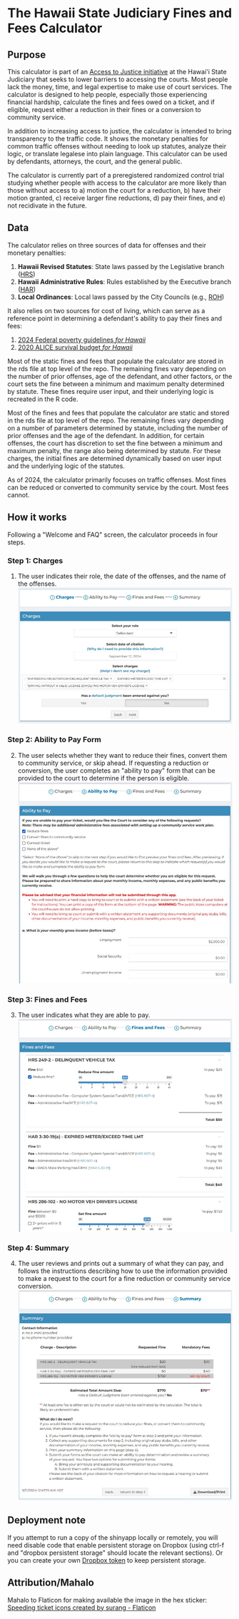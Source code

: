 # The Hawaii State Judiciary Fines and Fees Calculator

## Purpose

This calculator is part of an [Access to Justice initiative](https://www.courts.state.hi.us/services/access_to_justice_initiative_main_page) at the Hawai'i State Judiciary that seeks to lower barriers to accessing the courts. Most people lack the money, time, and legal expertise to make use of court services. The calculator is designed to help people, especially those experiencing financial hardship, calculate the fines and fees owed on a ticket, and if eligible, request either a reduction in their fines or a conversion to community service. 

In addition to increasing access to justice, the calculator is intended to bring transparency to the traffic code. It shows the monetary penalties for common traffic offenses without needing to look up statutes, analyze their logic, or translate legalese into plain language. This calculator can be used by defendants, attorneys, the court, and the general public. 

The calculator is currently part of a preregistered randomized control trial studying whether people with access to the calculator are more likely than those without access to a) motion the court for a reduction, b) have their motion granted, c) receive larger fine reductions, d) pay their fines, and e) not recidivate in the future.

 ## Data

The calculator relies on three sources of data for offenses and their monetary penalties:  
1. **Hawaii Revised Statutes**: State laws passed by the Legislative branch ([HRS](https://www.capitol.hawaii.gov/hrsall/))
2. **Hawaii Administrative Rules**: Rules established by the Executive branch ([HAR](https://ltgov.hawaii.gov/the-office/administrative-rules/))
3. **Local Ordinances**: Local laws passed by the City Councils (e.g., [ROH](https://www8.honolulu.gov/ocs/revised-ordinances-of-honolulu/))  

It also relies on two sources for cost of living, which can serve as a reference point in determining a defendant's ability to pay their fines and fees:
1. [2024 Federal poverty guidelines *for Hawaii*](https://aspe.hhs.gov/topics/poverty-economic-mobility/poverty-guidelines)
2. [2020 ALICE survival budget *for Hawaii*](https://www.unitedforalice.org/household-budgets/hawaii)

Most of the static fines and fees that populate the calculator are stored in the rds file at top level of the repo. The remaining fines vary depending on the number of prior offenses, age of the defendant, and other factors, or the court sets the fine between a minimum and maximum penalty determined by statute. These fines require user input, and their underlying logic is recreated in the R code.

Most of the fines and fees that populate the calculator are static and stored in the rds file at top level of the repo. The remaining fines vary depending on a number of parameters determined by statute, including the number of prior offenses and the age of the defendant. In addition, for certain offenses, the court has discretion to set the fine between a minimum and maximum penalty, the range also being determined by statute. For these charges, the initial fines are determined dynamically based on user input and the underlying logic of the statutes. 

As of 2024, the calculator primarily focuses on traffic offenses. Most fines can be reduced or converted to community service by the court. Most fees cannot.

## How it works

Following a "Welcome and FAQ" screen, the calculator proceeds in four steps.

### Step 1: Charges
1. The user indicates their role, the date of the offenses, and the name of the offenses.
![step 1](https://raw.githubusercontent.com/adamcohen3/fines-and-fees-calculator/master/misc/calculator_step1_crop2.JPG) 

### Step 2: Ability to Pay Form
2. The user selects whether they want to reduce their fines, convert them to community service, or skip ahead. If requesting a reduction or conversion, the user completes an "ability to pay" form that can be provided to the court to determine if the person is eligible.
![step 2](https://raw.githubusercontent.com/adamcohen3/fines-and-fees-calculator/master/misc/calculator_step2_crop2.JPG) 

### Step 3: Fines and Fees
3. The user indicates what they are able to pay.
![step 3](https://raw.githubusercontent.com/adamcohen3/fines-and-fees-calculator/master/misc/calculator_step3_crop2.JPG) 

### Step 4: Summary
4. The user reviews and prints out a summary of what they can pay, and follows the instructions describing how to use the information provided to make a request to the court for a fine reduction or community service conversion.
![step 4](https://raw.githubusercontent.com/adamcohen3/fines-and-fees-calculator/master/misc/calculator_step4_crop2.JPG) 

## Deployment note

If you attempt to run a copy of the shinyapp locally or remotely, you will need disable code that enable persistent storage on Dropbox (using ctrl-f and "dropbox persistent storage" should locate the relevant sections). Or you can create your own [Dropbox token](https://github.com/karthik/rdrop2) to keep persistent storage.

## Attribution/Mahalo

Mahalo to Flaticon for making available the image in the hex sticker:  
<a href="https://www.flaticon.com/free-icons/speeding-ticket" title="speeding ticket icons">Speeding ticket icons created by surang - Flaticon</a>
